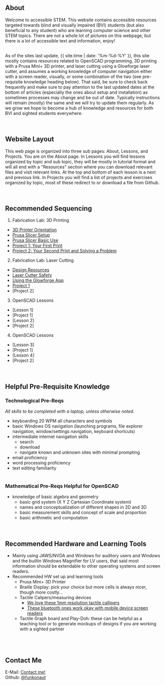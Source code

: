 <br>

## About
Welcome to accessible STEM. This website contains accessible resources targeted towards blind and visually impaired (BVI) students (but also beneficial to any student) who are learning computer science and other STEM topics. There are not a whole lot of pictures on this webpage, but there is a lot of accessible text and information, enjoy!
<br><br>

As of the sites last update, {{ site.time | date: '%m-%d-%Y' }}, this site mostly contains resources related to OpenSCAD programming, 3D printing with a Prusa Mini+ 3D printer, and laser cutting using a Glowforge laser cutter, and assumes a working knowledge of computer navigation either with a screen reader, visually, or some combination of the two (see pre-requisite knowledge heading below). That said, be sure to check back frequently and make sure to pay attention to the last updated dates at the bottom of articles (especially the ones about setup and installation) as sometimes processes may change and be out of date. Typically instructions will remain (mostly) the same and we will try to update them regularly. As we grow we hope to become a hub of knowledge and resources for both BVI and sighted students everywhere. 
<br><br><br>

## Website Layout
This web page is organized into three sub pages: About, Lessons, and Projects. You are on the About page. In Lessons you will find lessons organized by topic and sub topic, they will be mostly in tutorial format and will all end with a "Resources" section where you can download relevant files and visit relevant links. At the top and bottom of each lesson is a next and previous link. In Projects you will find a list of projects and exercises organized by topic, most of these redirect to or download a file from Github. 
<br><br><br>

## Recommended Sequencing
1. Fabrication Lab: 3D Printing
 - [3D Printer Orientation](https://www.accessiblestem.org/fabrication%20lab/3D-printers.html)
  - [Prusa Slicer Setup](https://www.accessiblestem.org/fabrication%20lab/prusa-slicer-setup.html)
  - [Prusa Slicer Basic Use](https://www.accessiblestem.org/fabrication%20lab/prusa-slicer-basic.html)
 - [Project 1: Your First Print](https://raw.githubusercontent.com/funkonaut/openSCAD_lessons/main/Projects/project-1-1-your-first-print.md)
 - [Project 2: Your Second Print and Solving a Problem]()
2. Fabrication Lab: Laser Cutting
 - [Design Resources](https://www.accessiblestem.org/fabrication%20lab/laser-cutter-design.html)
 - [Laser Cutter Safety](https://www.accessiblestem.org/fabrication%20lab/laser-cutter-safety.html) 
 - [Using the Glowforge App](https://www.accessiblestem.org/fabrication%20lab/glowforge-bvi.html)
 - [Project 1]()
 - [Project 2]
3. OpenSCAD Lessons
 - [Lesson 1]
 - [Project 1]
 - [Lesson 2]
 - [Project 2]
4. OpenSCAD Lessons
 - [Lesson 3]
 - [Project 1]
 - [Lesson 4]
 - [Project 2]
<br><br><br>

## Helpful Pre-Requisite Knowledge
### Technological Pre-Reqs
*All skills to be completed with a laptop, unless otherwise noted.*
- keyboarding 20 WPM all characters and symbols
- basic Windows OS navigation (launching programs, file explorer navigation, window/settings navigation, keyboard shortcuts)
- intermediate internet navigation skills
  - search
  - download
  - navigate known and unknown sites with minimal prompting
- email proficiency 
- word processing proficiency 
- text editing familiarity 
<br><br>

### Mathematical Pre-Reqs Helpful for OpenSCAD
- knowledge of basic algebra and geometry
  - basic grid system (X Y Z Cartesian Coordinate system)
  - names and conceptualization of different shapes in 2D and 3D
  - basic measurement skills and concept of scale and proportion
  - basic arithmetic and computation
<br><br><br>

## Recommended Hardware and Learning Tools
- Mainly using JAWS/NVDA and Windows for auditory users and Windows and the builtin Windows Magnifier for LV users, that said most information should be extendable to other operating systems and screen readers.
- Recommended HW set up and learning tools 
  - Prusa Mini+ 3D Printer 
  - Braille Display: pick your choice but more cells is always nicer, though more costly...
  - Tactile Calipers/measuring devices
    - [We love these 1mm resolution tactile callipers](https://tactilevisiongraphics.com/product/metric-braille-caliper/)
    - [These bluetooth ones work okay with mobile device screen readers](https://www.amazon.com/iGaging-Electronic-Absolute-Bluetooth-Connectivity/dp/B0716B8Q99/ref=sr_1_1?keywords=bluetooth%2Bcaliper&qid=1638566825&sr=8-1&th=1)
  - Tactile Graph board and Play-Doh: these can be helpful as a teaching tool or to generate mockups of designs if you are working with a sighted partner   
<br><br><br>

## Contact Me
E-Mail: [Contact me!](mailto:correllc@tsbvi.edu)
<br>
Github: [@funkonaut](https://www.github.com/funkonaut)